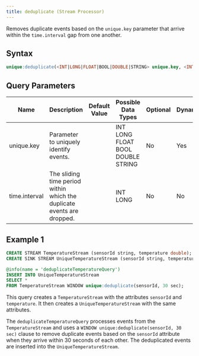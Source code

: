 ```yaml
---
title: deduplicate (Stream Processor)
---
```


Removes duplicate events based on the `unique.key` parameter that arrive
within the `time.interval` gap from one another.

## Syntax

```sql
unique:deduplicate(<INT|LONG|FLOAT|BOOL|DOUBLE|STRING> unique.key, <INT|LONG> time.interval)
```

## Query Parameters

| Name  | Description | Default Value | Possible Data Types | Optional | Dynamic |
|-------|-------------|---------------|---------------------|----------|---------|
| unique.key    | Parameter to uniquely identify events.     | | INT LONG FLOAT BOOL DOUBLE STRING | No    | Yes     |
| time.interval | The sliding time period within which the duplicate events are dropped. | | INT LONG   | No       | No      |

## Example 1

```sql
CREATE STREAM TemperatureStream (sensorId string, temperature double);
CREATE SINK STREAM UniqueTemperatureStream (sensorId string, temperature double);

@info(name = 'deduplicateTemperatureQuery')
INSERT INTO UniqueTemperatureStream
SELECT *
FROM TemperatureStream WINDOW unique:deduplicate(sensorId, 30 sec);
```

This query creates a `TemperatureStream` with the attributes `sensorId` and `temperature`. It then creates a `UniqueTemperatureStream` with the same attributes.

The `deduplicateTemperatureQuery` processes events from the `TemperatureStream` and uses a `WINDOW unique:deduplicate(sensorId, 30 sec)` clause to remove duplicate events based on the `sensorId` attribute when they arrive within 30 seconds of each other. The deduplicated events are inserted into the `UniqueTemperatureStream`.
